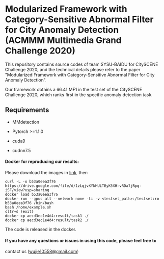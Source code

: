 # Modularized Framework with Category-Sensitive Abnormal Filter for City Anomaly Detection (ACMMM Multimedia Grand Challenge 2020)

This repository contains source codes of team SYSU-BAIDU for CitySCENE Challenge 2020, and the technical details please refer to the paper
"Modularized Framework with Category-Sensitive Abnormal Filter for City Anomaly Detection". 

Our framework obtains a 66.41 MF1 in the test set of the CitySCENE Challenge 2020, which ranks first in the specific anomaly detection task. 

## Requirements

- MMdetection

- Pytorch >=1.1.0

- cuda9

- cudnn7.5


#### Docker for reproducing our results:

Please download the images in [link](https://drive.google.com/file/d/1zLqjvXYkHULTByK5XH-vRDa7jRpq-iSF/view?usp=sharing), then 
```
curl -L -o b53a0eea3f76  https://drive.google.com/file/d/1zLqjvXYkHULTByK5XH-vRDa7jRpq-iSF/view?usp=sharing
docker load b53a0eea3f76 
docker run --gpus all --network none -ti -v <testset_path>:/testset:ro  b53a0eea3f76 /bin/bash
bash /home/example.sh
cltr+d (exit)
docker cp aecd3ec1e4d4:result/task1 ./           
docker cp aecd3ec1e4d4:result/task2 ./
```
The code is released in the docker.

#### If you have any questions or issues in using this code, please feel free to
contact us (wujie10558@gmail.com)

